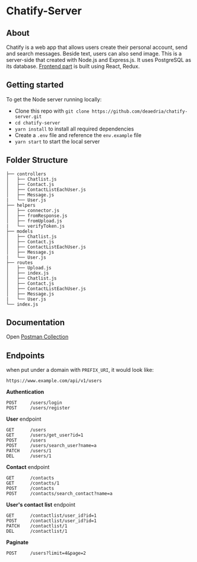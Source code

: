 # Chatify-Server

## About
Chatify is a web app that allows users create their personal account, send and search messages. Beside text, users can also send image. This is a server-side that created with Node.js and Express.js. It uses PostgreSQL as its database. [Frontend part](https://github.com/deaedria/chatify-react-ui.git) is built using React, Redux. 

## Getting started

To get the Node server running locally:

* Clone this repo with `git clone https://github.com/deaedria/chatify-server.git`
* `cd chatify-server`
* `yarn install` to install all required dependencies
* Create a `.env` file and reference the `env.example` file
* `yarn start` to start the local server

## Folder Structure

    ├── controllers                    
    │   ├── Chatlist.js              
    │   ├── Contact.js              
    │   ├── ContactListEachUser.js             
    │   ├── Message.js
    |   └── User.js
    ├── helpers
    │   ├── connector.js
    │   ├── fromResponse.js              
    │   ├── fromUpload.js             
    |   └── verifyToken.js
    ├── models
    │   ├── Chatlist.js              
    │   ├── Contact.js              
    │   ├── ContactListEachUser.js             
    │   ├── Message.js
    |   └── User.js
    ├── routes            
    │   ├── Upload.js    
    │   ├── index.js
    │   ├── Chatlist.js              
    │   ├── Contact.js              
    │   ├── ContactListEachUser.js             
    │   ├── Message.js
    |   └── User.js
    └── index.js
    
## Documentation
Open [Postman Collection](https://documenter.getpostman.com/view/14707903/Tz5p6dWQ)
    
## Endpoints

when put under a domain with `PREFIX_URI`, it would look like:

    https://www.example.com/api/v1/users
    
**Authentication**

    POST     /users/login
    POST     /users/register

**User** endpoint

    GET      /users
    GET      /users/get_user?id=1
    POST     /users
    POST     /users/search_user?name=a
    PATCH    /users/1
    DEL      /users/1

**Contact** endpoint

    GET      /contacts
    GET      /contacts/1
    POST     /contacts
    POST     /contacts/search_contact?name=a
   
**User's contact list** endpoint

    GET      /contactlist/user_id?id=1
    POST     /contactlist/user_id?id=1
    PATCH    /contactlist/1
    DEL      /contactlist/1

**Paginate**

    POST     /users?limit=4&page=2
